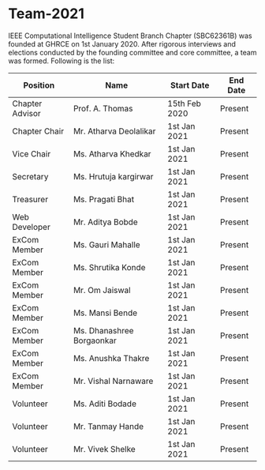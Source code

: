 # Team-2021 

IEEE Computational Intelligence Student Branch Chapter (SBC62361B) was founded at GHRCE on 1st January 2020. After rigorous interviews and elections conducted by the founding committee and core committee, a team was formed. Following is the list:

| Position | Name  | Start Date | End Date |
|----------|-------|------------|-----------|
|Chapter Advisor   | Prof. A. Thomas       | 15th Feb 2020 | Present |
|Chapter Chair     | Mr. Atharva Deolalikar      | 1st Jan 2021 | Present |
|Vice Chair        | Ms. Atharva Khedkar    | 1st Jan 2021 | Present |
|Secretary         | Ms. Hrutuja kargirwar   | 1st Jan 2021 | Present |
|Treasurer         | Ms. Pragati Bhat    | 1st Jan 2021 | Present |
|Web Developer     | Mr. Aditya Bobde  | 1st Jan 2021 | Present |
|ExCom Member      | Ms. Gauri Mahalle | 1st Jan 2021 | Present |  
|ExCom Member      | Ms. Shrutika Konde  | 1st Jan 2021 | Present |
|ExCom Member      | Mr. Om Jaiswal   | 1st Jan 2021 | Present |
|ExCom Member      | Ms. Mansi Bende     | 1st Jan 2021 | Present |
|ExCom Member      | Ms. Dhanashree Borgaonkar| 1st Jan 2021 | Present |
|ExCom Member      | Ms. Anushka Thakre     | 1st Jan 2021 | Present |
|ExCom Member      | Mr. Vishal Narnaware| 1st Jan 2021| Present |
|Volunteer         | Ms. Aditi Bodade | 1st Jan 2021 | Present |
|Volunteer         | Mr. Tanmay Hande | 1st Jan 2021 | Present |  
|Volunteer         | Mr. Vivek Shelke | 1st Jan 2021 | Present |
